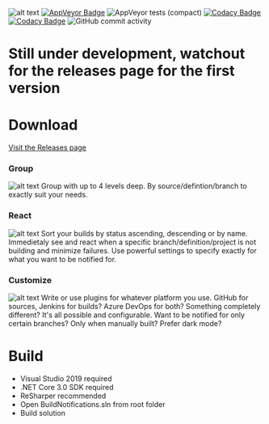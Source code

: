 ![alt text](https://i.imgur.com/QysizI7.png "BuildNotifications - For the neccessary summary")
[![AppVeyor Badge](https://ci.appveyor.com/api/projects/status/github/grollmus/buildnotifications?svg=true)](https://ci.appveyor.com/project/TheSylence/buildnotifications)
![AppVeyor tests (compact)](https://img.shields.io/appveyor/tests/TheSylence/BuildNotifications?compact_message)
[![Codacy Badge](https://api.codacy.com/project/badge/Grade/0c8a9c1f0e9f4ed1ab12e9c7204682ba)](https://www.codacy.com/manual/Grollmus/BuildNotifications?utm_source=github.com&amp;utm_medium=referral&amp;utm_content=grollmus/BuildNotifications&amp;utm_campaign=Badge_Grade)
[![Codacy Badge](https://api.codacy.com/project/badge/Coverage/0c8a9c1f0e9f4ed1ab12e9c7204682ba)](https://www.codacy.com/manual/Grollmus/BuildNotifications?utm_source=github.com&utm_medium=referral&utm_content=grollmus/BuildNotifications&utm_campaign=Badge_Coverage)
![GitHub commit activity](https://img.shields.io/github/commit-activity/m/grollmus/BuildNotifications)

# Still under development, watchout for the releases page for the first version


# Download
[Visit the Releases page](https://github.com/grollmus/BuildNotifications/releases)

### Group
![alt text](https://i.imgur.com/rgNxwP8.gif "Group by whatever you want")
Group with up to 4 levels deep. By source/defintion/branch to exactly suit your needs.

### React
![alt text](https://i.imgur.com/h8Gbj7M.gif "Highlight failed builds")
Sort your builds by status ascending, descending or by name. Immedietaly see and react when a specific branch/definition/project is not building and minimize failures. Use powerful settings to specify exactly for what you want to be notified for.

### Customize
![alt text](https://i.imgur.com/oXAbwIr.gif "Customize your experience to cater your needs")
Write or use plugins for whatever platform you use. GitHub for sources, Jenkins for builds? Azure DevOps for both? Something completely different? It's all possible and configurable. Want to be notified for only certain branches? Only when manually built? Prefer dark mode? 

# Build
* Visual Studio 2019 required
* .NET Core 3.0 SDK required
* ReSharper recommended
* Open BuildNotifications.sln from root folder
* Build solution
